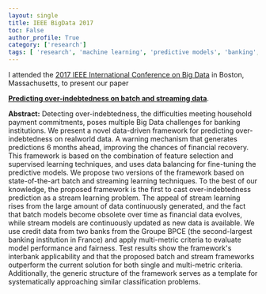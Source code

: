 ```yaml
---
layout: single
title: IEEE BigData 2017
toc: False
author_profile: True
category: ['research']
tags: [ 'research', 'machine learning', 'predictive models', 'banking', 'feature selection', 'supervised learning', 'bigdata', 'stream learning'  ]
---
```


I attended the [2017 IEEE International Conference on Big Data](http://cci.drexel.edu/bigdata/bigdata2017/index.html) in Boston, Massachusetts, to present  our paper

**[Predicting over-indebtedness on batch and streaming data](http://ieeexplore.ieee.org/document/8258084/)**.

**Abstract:**
Detecting over-indebtedness, the difficulties meeting household payment commitments, poses multiple Big Data challenges for banking institutions. We present a novel data-driven framework for predicting over-indebtedness on realworld data. A warning mechanism that generates predictions 6 months ahead, improving the chances of financial recovery. This framework is based on the combination of feature selection and supervised learning techniques, and uses data balancing for fine-tuning the predictive models. We propose two versions of the framework based on state-of-the-art batch and streaming learning techniques. To the best of our knowledge, the proposed framework is the first to cast over-indebtedness prediction as a stream learning problem. The appeal of stream learning rises from the large amount of data continuously generated, and the fact that batch models become obsolete over time as financial data evolves, while stream models are continuously updated as new data is available. We use credit data from two banks from the Groupe BPCE (the second-largest banking institution in France) and apply multi-metric criteria to evaluate model performance and fairness. Test results show the framework's interbank applicability and that the proposed batch and stream frameworks outperform the current solution for both single and multi-metric criteria. Additionally, the generic structure of the framework serves as a template for systematically approaching similar classification problems.

